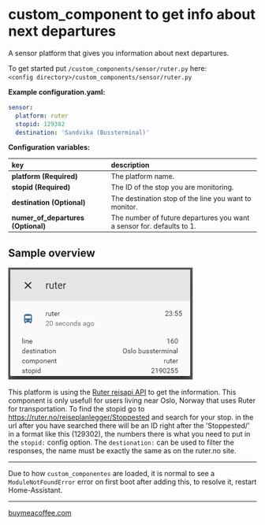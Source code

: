 # custom_component to get info about next departures

A sensor platform that gives you information about next departures.
  
To get started put `/custom_components/sensor/ruter.py` here:  
`<config directory>/custom_components/sensor/ruter.py`  
  
**Example configuration.yaml:**

```yaml
sensor:
  platform: ruter
  stopid: 129302
  destination: 'Sandvika (Bussterminal)'
```

**Configuration variables:**  
  
key | description  
:--- | :---  
**platform (Required)** | The platform name.  
**stopid (Required)** | The ID of the stop you are monitoring.  
**destination (Optional)** | The destination stop of the line you want to monitor.  
**numer_of_departures (Optional)** | The number of future departures you want a sensor for. defaults to 1.
  
## Sample overview

![Sample overview](overview.png)
  
This platform is using the [Ruter reisapi API](http://reisapi.ruter.no/Help) to get the information.
 This component is only usefull for users living near Oslo, Norway that uses Ruter for transportation.
 To find the stopid go to https://ruter.no/reiseplanlegger/Stoppested and search for your stop.
 in the url after you have searched there will be an ID right after the 'Stoppested/' in a format like this (129302), the numbers there is what you need to put in the `stopid:` config option.
 The `destionation:` can be used to filter the responses, the name must be exactly the same as on the ruter.no site.  
  
***
Due to how `custom_componentes` are loaded, it is normal to see a `ModuleNotFoundError` error on first boot after adding this, to resolve it, restart Home-Assistant.

***

[buymeacoffee.com](https://www.buymeacoffee.com/ludeeus)
